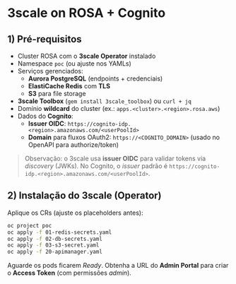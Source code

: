 # 3scale on ROSA + Cognito

## 1) Pré-requisitos
- Cluster ROSA com o **3scale Operator** instalado
- Namespace `poc` (ou ajuste nos YAMLs)
- Serviços gerenciados:
  - **Aurora PostgreSQL** (endpoints + credenciais)
  - **ElastiCache Redis** com **TLS**
  - **S3** para file storage
- **3scale Toolbox** (`gem install 3scale_toolbox`) ou `curl + jq`
- Domínio **wildcard** do cluster (ex.: `apps.<cluster>.<region>.rosa.aws`)
- Dados do **Cognito**:
  - **Issuer OIDC**: `https://cognito-idp.<region>.amazonaws.com/<userPoolId>`
  - **Domain** para fluxos OAuth2: `https://<COGNITO_DOMAIN>` (usado no OpenAPI para authorize/token)

> Observação: o 3scale usa **issuer OIDC** para validar tokens via *discovery* (JWKs). No Cognito,
> o *issuer* padrão é `https://cognito-idp.<region>.amazonaws.com/<userPoolId>`.

## 2) Instalação do 3scale (Operator)

Aplique os CRs (ajuste os placeholders antes):

```bash
oc project poc
oc apply -f 01-redis-secrets.yaml
oc apply -f 02-db-secrets.yaml
oc apply -f 03-s3-secret.yaml
oc apply -f 20-apimanager.yaml
```

Aguarde os pods ficarem *Ready*. Obtenha a URL do **Admin Portal** para criar o **Access Token** (com permissões *admin*).
